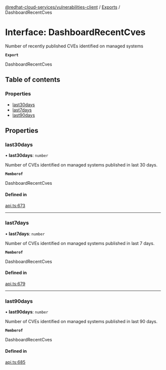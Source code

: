 [@redhat-cloud-services/vulnerabilities-client](../README.md) / [Exports](../modules.md) / DashboardRecentCves

# Interface: DashboardRecentCves

Number of recently published CVEs identified on managed systems

**`Export`**

DashboardRecentCves

## Table of contents

### Properties

- [last30days](DashboardRecentCves.md#last30days)
- [last7days](DashboardRecentCves.md#last7days)
- [last90days](DashboardRecentCves.md#last90days)

## Properties

### last30days

• **last30days**: `number`

Number of CVEs identified on managed systems published in last 30 days.

**`Memberof`**

DashboardRecentCves

#### Defined in

[api.ts:673](https://github.com/RedHatInsights/javascript-clients/blob/main/packages/vulnerabilities/api.ts#L673)

___

### last7days

• **last7days**: `number`

Number of CVEs identified on managed systems published in last 7 days.

**`Memberof`**

DashboardRecentCves

#### Defined in

[api.ts:679](https://github.com/RedHatInsights/javascript-clients/blob/main/packages/vulnerabilities/api.ts#L679)

___

### last90days

• **last90days**: `number`

Number of CVEs identified on managed systems published in last 90 days.

**`Memberof`**

DashboardRecentCves

#### Defined in

[api.ts:685](https://github.com/RedHatInsights/javascript-clients/blob/main/packages/vulnerabilities/api.ts#L685)

